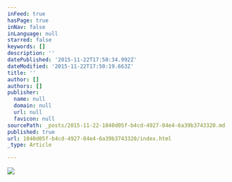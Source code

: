 ```yaml
---
inFeed: true
hasPage: true
inNav: false
inLanguage: null
starred: false
keywords: []
description: ''
datePublished: '2015-11-22T17:50:34.992Z'
dateModified: '2015-11-22T17:50:19.663Z'
title: ''
author: []
authors: []
publisher:
  name: null
  domain: null
  url: null
  favicon: null
sourcePath: _posts/2015-11-22-1040d05f-b4cd-4927-84e4-6a39b3743320.md
published: true
url: 1040d05f-b4cd-4927-84e4-6a39b3743320/index.html
_type: Article

---
```

![](https://the-grid-user-content.s3-us-west-2.amazonaws.com/b5d4a40f-f0cc-4a58-8c77-f2c37004e505.jpg)